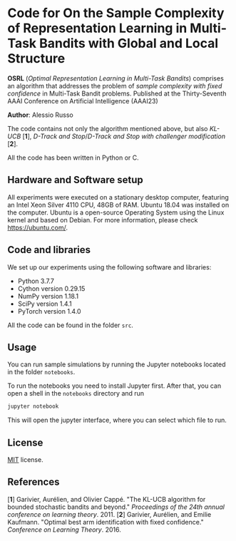 
# Code for On the Sample Complexity of Representation Learning in Multi-Task Bandits with Global and Local Structure

**OSRL** (_Optimal Representation Learning in Multi-Task Bandits_) comprises an  algorithm that addresses the problem of _sample complexity with fixed confidence_ in Multi-Task Bandit problems. Published at the Thirty-Seventh AAAI Conference on Artificial Intelligence (AAAI23)

**Author**: Alessio Russo


The code contains not only the algorithm mentioned above, but also _KL-UCB_  [**1**], _D-Track and Stop_/_D-Track and Stop with challenger modification_ [**2**].

All the code has been written in Python or C.

## Hardware and Software setup

All experiments were executed on a stationary desktop computer,  featuring an Intel Xeon Silver 4110 CPU, 48GB of RAM. Ubuntu 18.04 was installed on the computer. Ubuntu is a open-source Operating System using the Linux kernel and based on Debian. For more  information, please check https://ubuntu.com/.

## Code and libraries

We set up our experiments using the following software and libraries:

* Python 3.7.7
* Cython version 0.29.15
* NumPy version 1.18.1
* SciPy version 1.4.1
* PyTorch version 1.4.0

All the code can be found in the folder `src`.

## Usage

You can run sample simulations by running the Jupyter notebooks located in the folder `notebooks`.

To run the notebooks you need to install Jupyter first. After that, you can open a shell in the `notebooks` directory and run

```bash
jupyter notebook
```

This will open the jupyter interface, where you can select which file to run.

## License

[MIT](https://choosealicense.com/licenses/mit/) license.

## References
[**1**] Garivier, Aurélien, and Olivier Cappé. "The KL-UCB algorithm for bounded stochastic bandits and beyond." _Proceedings of the 24th annual conference on learning theory_. 2011.
[**2**] Garivier, Aurélien, and Emilie Kaufmann. "Optimal best arm identification with fixed confidence." _Conference on Learning Theory_. 2016.
